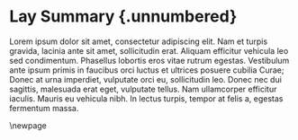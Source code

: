 # Lay Summary {.unnumbered}

Lorem ipsum dolor sit amet, consectetur adipiscing elit. Nam et turpis gravida, lacinia ante sit amet, sollicitudin
erat. Aliquam efficitur vehicula leo sed condimentum. Phasellus lobortis eros vitae rutrum egestas. Vestibulum ante
ipsum primis in faucibus orci luctus et ultrices posuere cubilia Curae; Donec at urna imperdiet, vulputate orci eu,
sollicitudin leo. Donec nec dui sagittis, malesuada erat eget, vulputate tellus. Nam ullamcorper efficitur iaculis.
Mauris eu vehicula nibh. In lectus turpis, tempor at felis a, egestas fermentum massa.

\newpage
